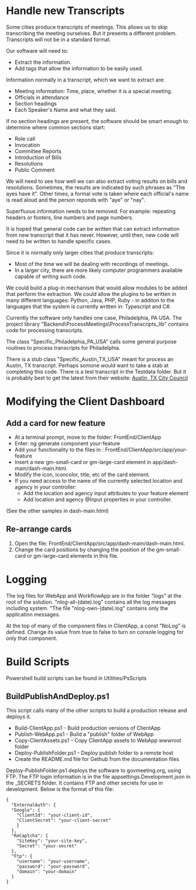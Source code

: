# Handle new Transcripts

Some cities produce transcripts of meetings. This allows us to skip transcribing the meeting ourselves. But it presents a different problem. Transcripts will not be in a standard format.

Our software will need to:
* Extract the information.
* Add tags that allow the information to be easily used.

Information normally in a transcript, which we want to extract are:
* Meeting information: Time, place, whether it is a special meeting. 
* Officials in attendance
* Section headings
* Each Speaker's Name and what they said. 

If no section headings are present, the software should be smart enough to determine where common sections start:
* Role call
* Invocation
* Committee Reports
* Introduction of Bills
* Resolutions
* Public Comment

We will need to see how well we can also extract voting results on bills and resolutions. Sometimes, the results are indicated by such phrases as "The ayes have it". Other times, a formal vote is taken where each official's name is read aloud and the person reponds with "aye" or "nay".

Superfluous information needs to be removed. For example: repeating headers or footers, line numbers and page numbers.


It is hoped that general code can be written that can extract information from new transcript that it has never. However,
until then, new code will need to be written to handle specific cases. 

Since it is normally only larger cities that produce transcripts:
* Most of the time we will be dealing with recordings of meetings.
* In a larger city, there are more likely computer programmers available capable of writing such code.

We could build a plug-in mechanism that would allow modules to be added that perform the extraction. We could allow the plugins to be written in many different languages: Python, Java, PHP, Ruby - in additon to the languages that the system is currently written in: Typescript and C#.

Currently the software only handles one case, Philadelphia, PA USA.
The project library "Backend\ProcessMeetings\ProcessTranscripts_lib" contains code for processing transcripts.

The class "Specific_Philadelphia_PA_USA" calls some general purpose routines to process transcripts for Philadelphia.

There is a stub class "Specific_Austin_TX_USA" meant for process an Austin, TX transcript. Perhaps somone would want to take a stab at completing this code. There is a test transcript in the Testdata folder.
But it is probably best to get the latest from their website: <a href="https://www.austintexas.gov/department/city-council/council/council_meeting_info_center.htm"> Austin, TX City Council </a>



# Modifying the Client Dashboard

## Add a card for new feature </h4>

*  At a terminal prompt, move to the folder: FrontEnd/ClientApp
*  Enter: ng generate component your-feature
*  Add your functionality to the files in : FrontEnd/ClientApp/src/app/your-feature
*  Insert a new gm-small-card or gm-large-card element in app/dash-main/dash-main.html.
*  Modify the icon, iconcolor, title, etc of the card element.
* If you need access to the name of the currently selected location and agency in your controller:
  * Add the location and agency input attributes to your feature element
  * Add location and agency @Input properties in your controller.

(See the other samples in dash-main.html)

## Re-arrange cards

1. Open the file: FrontEnd/ClientApp/src/app/dash-main/dash-main.html.
2. Change the card positions by
  changing the position of the gm-small-card or gm-large-card elements in this file.

# Logging

The log files for WebApp and WorkflowApp are in the folder "logs" at the root of the solution.
"nlog-all-(date).log" contains all the log messages including system.
"The file "nlog-own-(date).log" contains only the application messages.

At the top of many of the component files in ClientApp, a const "NoLog" is defined.
Change its value from true to false to turn on console logging for only that component.

# Build Scripts

Powershell build scripts can be found in Utilities/PsScripts

## BuildPublishAndDeploy.ps1 

This script calls many of the other scripts to build a production release and deploys it.

* Build-ClientApp.ps1 - Build production versions of ClientApp
* Publish-WebApp.ps1 - Build a "publish" folder of WebApp
* Copy-ClientAssets.ps1 - Copy ClientApp assets to WebApp wwwroot folder
* Deploy-PublishFolder.ps1 - Deploy publish folder to a remote host
* Create the README.md file for Gethub from the documentation files

Deploy-PublishFolder.ps1 deploys the software to govmeeting.org, using FTP. The FTP login information is in the file appsettings.Development.json in the _SECRETS folder. It contains FTP and other secrets for use in development. Below is the format of this file:  

    {
      "ExternalAuth": {
      "Google": {
        "ClientId": "your-client-id",
        "ClientSecret": "your-client-secret"
        }
      },
      "ReCaptcha": {
        "SiteKey": "your-site-key",
        "Secret": "your-secret"
      },
      "Ftp": {
        "username": "your-username",
        "password": "your-password",
        "domain": "your-domain"
      }
    }
